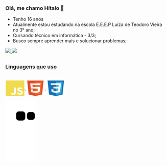 ### Olá, me chamo Hítalo 👋

- Tenho 16 anos
- Atualmente estou estudando na escola E.E.E.P Luíza de Teodoro Vieira no 3° ano;
- Cursando técnico em informática - 3/3;
- Busco sempre aprender mais e solucionar problemas;

<div align="left">
  <a href="https://github.com/hitalo-lima">
  <img height="180em" src="https://github-readme-stats.vercel.app/api?username=hitalo-lima&show_icons=true&theme=nightowl&include_all_commits=true&count_private=true"/>
  <img height="180em" src="https://github-readme-stats.vercel.app/api/top-langs/?username=hitalo-lima&layout=compact&langs_count=7&theme=nightowl"/>
</div>
  
  ## 
  ### Linguagens que uso
  <div style="display: inline_block"><br>
  <img align="center" alt="Logo Js" height="50" width="60" src="https://raw.githubusercontent.com/devicons/devicon/master/icons/javascript/javascript-plain.svg">
  <img align="center" alt="Logo HTML" height="50" width="60" src="https://raw.githubusercontent.com/devicons/devicon/master/icons/html5/html5-original.svg">
  <img align="center" alt="Logo CSS" height="50" width="60" src="https://raw.githubusercontent.com/devicons/devicon/master/icons/css3/css3-original.svg">
</div>
  
![Snake animation](https://github.com/hitalo-lima/hitalo-lima/blob/output/github-contribution-grid-snake.svg)
